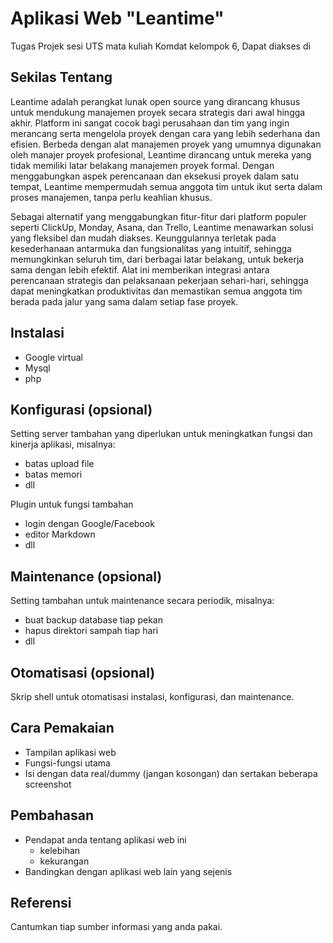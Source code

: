 # Aplikasi Web "Leantime"
Tugas Projek sesi UTS mata kuliah Komdat kelompok 6, Dapat diakses di

## Sekilas Tentang
Leantime adalah perangkat lunak open source yang dirancang khusus untuk mendukung manajemen proyek secara strategis dari awal hingga akhir. Platform ini sangat cocok bagi perusahaan dan tim yang ingin merancang serta mengelola proyek dengan cara yang lebih sederhana dan efisien. Berbeda dengan alat manajemen proyek yang umumnya digunakan oleh manajer proyek profesional, Leantime dirancang untuk mereka yang tidak memiliki latar belakang manajemen proyek formal. Dengan menggabungkan aspek perencanaan dan eksekusi proyek dalam satu tempat, Leantime mempermudah semua anggota tim untuk ikut serta dalam proses manajemen, tanpa perlu keahlian khusus.

Sebagai alternatif yang menggabungkan fitur-fitur dari platform populer seperti ClickUp, Monday, Asana, dan Trello, Leantime menawarkan solusi yang fleksibel dan mudah diakses. Keunggulannya terletak pada kesederhanaan antarmuka dan fungsionalitas yang intuitif, sehingga memungkinkan seluruh tim, dari berbagai latar belakang, untuk bekerja sama dengan lebih efektif. Alat ini memberikan integrasi antara perencanaan strategis dan pelaksanaan pekerjaan sehari-hari, sehingga dapat meningkatkan produktivitas dan memastikan semua anggota tim berada pada jalur yang sama dalam setiap fase proyek.

## Instalasi

- Google virtual
- Mysql
- php


## Konfigurasi (opsional)

Setting server tambahan yang diperlukan untuk meningkatkan fungsi dan kinerja aplikasi, misalnya:
- batas upload file
- batas memori
- dll

Plugin untuk fungsi tambahan
- login dengan Google/Facebook
- editor Markdown
- dll


##  Maintenance (opsional)

Setting tambahan untuk maintenance secara periodik, misalnya:
- buat backup database tiap pekan
- hapus direktori sampah tiap hari
- dll


## Otomatisasi (opsional)

Skrip shell untuk otomatisasi instalasi, konfigurasi, dan maintenance.


## Cara Pemakaian

- Tampilan aplikasi web
- Fungsi-fungsi utama
- Isi dengan data real/dummy (jangan kosongan) dan sertakan beberapa screenshot


## Pembahasan

- Pendapat anda tentang aplikasi web ini
    - kelebihan
    - kekurangan
- Bandingkan dengan aplikasi web lain yang sejenis


## Referensi

Cantumkan tiap sumber informasi yang anda pakai.

